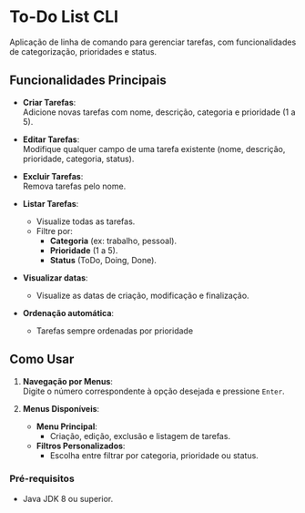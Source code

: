 # To-Do List CLI

Aplicação de linha de comando para gerenciar tarefas, com funcionalidades de categorização, prioridades e status.

## Funcionalidades Principais

- **Criar Tarefas**:  
  Adicione novas tarefas com nome, descrição, categoria e prioridade (1 a 5).

- **Editar Tarefas**:  
  Modifique qualquer campo de uma tarefa existente (nome, descrição, prioridade, categoria, status).

- **Excluir Tarefas**:  
  Remova tarefas pelo nome.

- **Listar Tarefas**:  
  - Visualize todas as tarefas.  
  - Filtre por:  
    - **Categoria** (ex: trabalho, pessoal).  
    - **Prioridade** (1 a 5).  
    - **Status** (ToDo, Doing, Done).
   
- **Visualizar datas**:
  - Visualize as datas de criação, modificação e finalização.

- **Ordenação automática**:
  - Tarefas sempre ordenadas por prioridade

## Como Usar

1. **Navegação por Menus**:  
   Digite o número correspondente à opção desejada e pressione `Enter`.

2. **Menus Disponíveis**:  
   - **Menu Principal**:  
     - Criação, edição, exclusão e listagem de tarefas.  
   - **Filtros Personalizados**:  
     - Escolha entre filtrar por categoria, prioridade ou status.

### Pré-requisitos
- Java JDK 8 ou superior.

